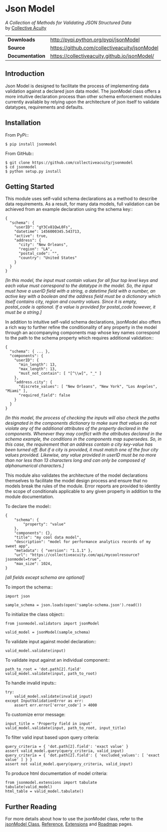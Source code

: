 # Json Model
_A Collection of Methods for Validating JSON Structured Data_  
by [Collective Acuity](http://collectiveacuity.com)

<table>
  <tbody>
    <tr>
      <td><b>Downloads</b></td>
      <td><a href="http://pypi.python.org/pypi/jsonmodel">http://pypi.python.org/pypi/jsonModel</a></td>
    </tr>
    <tr>
      <td><b>Source</b></td>
      <td><a href="https://github.com/collectiveacuity/jsonmodel">https://github.com/collectiveacuity/jsonModel</a></td>
    </tr>
    <tr>
      <td><b>Documentation</b></td>
      <td><a href="https://collectiveacuity.github.io/jsonmodel">https://collectiveacuity.github.io/jsonModel/</a></td>
    </tr>
  </tbody>
</table>

## Introduction
Json Model is designed to facilitate the process of implementing data validation against a declared json data model. The jsonModel class offers a more intuitive declaration process than other schema enforcement modules currently available by relying upon the architecture of json itself to validate datatypes, requirements and defaults.

## Installation
From PyPi::

    $ pip install jsonmodel

From GitHub::

    $ git clone https://github.com/collectiveacuity/jsonmodel
    $ cd jsonmodel
    $ python setup.py install


## Getting Started
This module uses self-valid schema declarations as a method to describe data requirements. As a result, for many data models, full validation can be achieved from an example declaration using the schema key::


    {
      "schema": {
        "userID": "gY3Cv81QwL0Fs",
        "datetime": 1456000345.543713,
        "active": true,
        "address": {
          "city": "New Orleans",
          "region": "LA",
          "postal_code": "",
          "country": "United States"
        }
      }
    }

*[In this model, the input must contain values for all four top level keys and each value must correspond to the datatype in the model. So, the input must have a userID field with a string, a datetime field with a number, an active key with a boolean and the address field must be a dictionary which itself contains city, region and country values. Since it is empty, postal_code is optional. If a value is provided for postal_code however, it must be a string.]*

In addition to intuitive self-valid schema declarations, jsonModel also offers a rich way to further refine the conditionality of any property in the model through an accompanying components map whose key names correspond to the path to the schema property which requires additional validation::

    {
      "schema": { ... },
      "components": {
        "userID": {
          "min_length": 13,
          "max_length": 13,
          "must_not_contain": [ "[^\\w]", "_" ]
        },
        "address.city": {
          "discrete_values": [ "New Orleans", "New York", "Los Angeles", "Miami" ],
          "required_field": false
        }
      }
    }


*[In this model, the process of checking the inputs will also check the paths designated in the components dictionary to make sure that values do not violate any of the additional attributes of the property declared in the components. Whenever they may conflict with the attributes declared in the schema example, the conditions in the components map supersedes. So, in this case, the requirement that an address contain a city key-value has been turned off. But if a city is provided, it must match one of the four city values provided. Likewise, any value provided in userID must be no more than nor less than 13 characters long and can only be composed of alphanumerical characters.]*

This module also validates the architecture of the model declarations themselves to facilitate the model design process and ensure that no models break the rules of the module. Error reports are provided to identity the scope of conditionals applicable to any given property in addition to the module documentation.

To declare the model::

    {
        "schema": {
            "property": "value"
        },
        "components": {},
        "title": "my cool data model",
        "description": "model for performance analytics records of my sweet app",
        "metadata": { "version": "1.1.1" },
        "url": "https://collectiveacuity.com/api/mycoolresource?jsonmodel=true",
        "max_size": 1024,
    }

*[all fields except schema are optional]*

To import the schema::

    import json

    sample_schema = json.loads(open('sample-schema.json').read())


To initialize the class object::

    from jsonmodel.validators import jsonModel

    valid_model = jsonModel(sample_schema)


To validate input against model declaration::

    valid_model.validate(input)


To validate input against an individual component::

    path_to_root = 'dot.path[2].field'
    valid_model.validate(input, path_to_root)


To handle invalid inputs::

    try:
        valid_model.validate(invalid_input)
    except InputValidationError as err:
        assert err.error['error_code'] > 4000


To customize error message:

    input_title = 'Property field in input'
    valid_model.validate(input, path_to_root, input_title)

To filter valid input based upon query criteria:

    query_criteria = { 'dot.path[2].field': 'exact value' }
    assert valid_model.query(query_criteria, valid_input)
    query_criteria = { 'dot.path[2].field': { 'excluded_values': [ 'exact value' ] } }
    assert not valid_model.query(query_criteria, valid_input)

To produce html documentation of model criteria:

    from jsonmodel.extensions import tabulate
    tabulate(valid_model)
    html_table = valid_model.tabulate()
    
Further Reading
---------------
For more details about how to use the jsonModel class, refer to the [jsonModel Class](jsonmodel.md), [Reference](reference.md), [Extensions](extensions.md) and [Roadmap](roadmap.md) pages.
